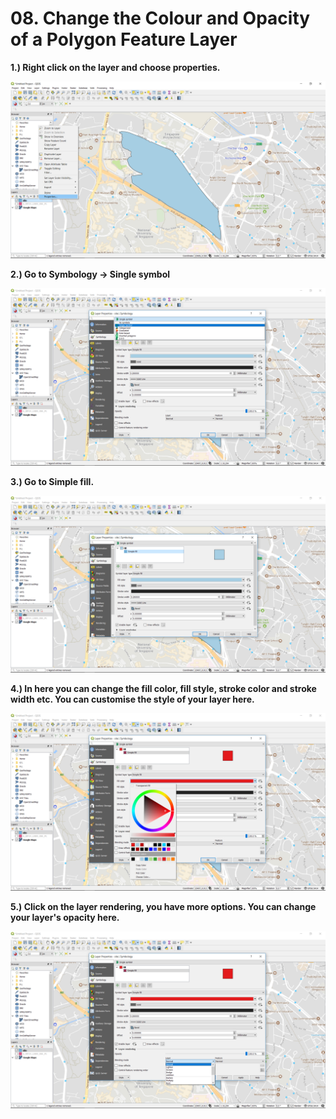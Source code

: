 # 08. Change the Colour and Opacity of a Polygon Feature Layer

**1.\) Right click on the layer and choose properties.**

![](../.gitbook/assets/image%20%2844%29.png)

**2.\) Go to Symbology -&gt; Single symbol**

![](../.gitbook/assets/image%20%2854%29.png)

**3.\) Go to Simple fill.**

![](../.gitbook/assets/image%20%28107%29.png)

**4.\) In here you can change the fill color, fill style, stroke color and stroke width etc. You can customise the style of your layer here.**

![](../.gitbook/assets/image%20%2816%29.png)

**5.\) Click on the layer rendering, you have more options. You can change your layer's opacity here.**

![](../.gitbook/assets/image%20%2832%29.png)

